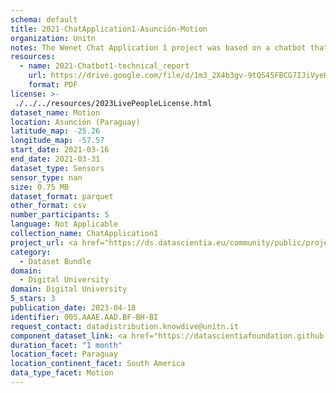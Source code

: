 ```yaml
---
schema: default
title: 2021-ChatApplication1-Asunción-Motion
organization: Unitn
notes: The Wenet Chat Application 1 project was based on a chatbot that collected questions and answers from university students in Italy, Denmark, Paraguay, the United Kingdom, and Mongolia. It was conducted in March and June 2021 to improve the knowledge about students' lives to promote the design of better and more targeted technology and support tools for students. It was a European Union WeNet Horizon 2020-funded project with the overall goal of developing a diversity-aware, machine-mediated paradigm for social interactions. Data was collected with a Telegram App and the i-Log Application. Some of the data collected included the respondent's career information (department, study course, study year,) and demographics (age, gender). Questions were sent on the Telegram App and user answers were recorded, the i-Log App recorded sensor data (such as location, accelerometer') from the user device. This data was collected in three phases, the first phase entailed interacting with the Telegram App Ask4Help, and sensor data was also collected during this phase. The second phase involved respondents answering a questionnaire, and in the third phase, they participated in a focus group to provide feedback.
resources:
  - name: 2021-Chatbot1-technical_report
    url: https://drive.google.com/file/d/1m3_2X4b3gv-9tQS45FBCG7IJiVyeHgW3/view?usp=sharing
    format: PDF
license: >-
 ./../../resources/2023LivePeopleLicense.html
dataset_name: Motion
location: Asunción (Paraguay)
latitude_map: -25.26
longitude_map: -57.57
start_date: 2021-03-16
end_date: 2021-03-31
dataset_type: Sensors
sensor_type: nan
size: 0.75 MB
dataset_format: parquet
other_format: csv
number_participants: 5
language: Not Applicable
collection_name: ChatApplication1
project_url: <a href="https://ds.datascientia.eu/community/public/projects/dcfa089a-1394-4536-abce-0dc44d6aeebd">https://ds.datascientia.eu/community/public/projects/dcfa089a-1394-4536-abce-0dc44d6aeebd</a>
category: 
  - Dataset Bundle
domain: 
  - Digital University
domain: Digital University
5_stars: 3
publication_date: 2023-04-18
identifier: 005.AAAE.AAD.BF-BH-BI
request_contact: datadistribution.knowdive@unitn.it
component_dataset_link: <a href="https://datascientiafoundation.github.io/LivePeople/datasets/2021-CH1-Asunci%C3%B3n-Activities%20Per%20Time/">2021-CH1-Asunci%C3%B3n-Activities Per Time</a>, <a href="https://datascientiafoundation.github.io/LivePeople/datasets/2021-CH1-Asunci%C3%B3n-Step%20Counter%20Event/">2021-CH1-Asunci%C3%B3n-Step Counter Event</a>, <a href="https://datascientiafoundation.github.io/LivePeople/datasets/2021-CH1-Asunci%C3%B3n-Step%20Detector%20Event/">2021-CH1-Asunci%C3%B3n-Step Detector Event</a>
duration_facet: "1 month"
location_facet: Paraguay
location_continent_facet: South America
data_type_facet: Motion
---
```

